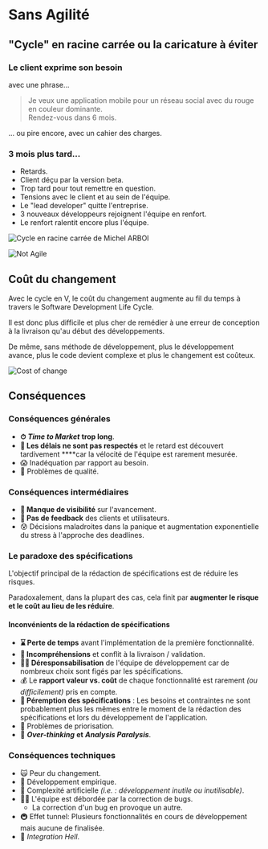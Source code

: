 # Sans Agilité

## "Cycle" en racine carrée ou la caricature à éviter

### Le client exprime son besoin

avec une phrase...

> Je veux une application mobile pour un réseau social avec du rouge en couleur dominante.  
> Rendez-vous dans 6 mois.

... ou pire encore, avec un cahier des charges.

### 3 mois plus tard...

* Retards.
* Client déçu par la version beta.
* Trop tard pour tout remettre en question.
* Tensions avec le client et au sein de l'équipe.
* Le "lead developer" quitte l'entreprise.
* 3 nouveaux développeurs rejoignent l'équipe en renfort.
* Le renfort ralentit encore plus l'équipe.

![Cycle en racine carr&#xE9;e de Michel ARBOI](../.gitbook/assets/image%20%285%29.png)

  


![Not Agile](../.gitbook/assets/not-agile.jpg)

## Coût du changement

Avec le cycle en V, le coût du changement augmente au fil du temps à travers le Software Development Life Cycle.

Il est donc plus difficile et plus cher de remédier à une erreur de conception à la livraison qu'au début des développements.

De même, sans méthode de développement, plus le développement avance, plus le code devient complexe et plus le changement est coûteux.



![Cost of change](../.gitbook/assets/cost-of-change.gif)

## Conséquences

### Conséquences générales

* **⏱** _**Time to Market**_ **trop long**.
* **🐢 Les délais ne sont pas respectés** et le retard est découvert tardivement ****car la vélocité de l'équipe est rarement mesurée.
* 😱 Inadéquation par rapport au besoin.
* 🐞 Problèmes de qualité.

### Conséquences intermédiaires

* **🙈 Manque de visibilité** sur l'avancement.
* **🏓 Pas de feedback** des clients et utilisateurs.
* 😰 Décisions maladroites dans la panique et augmentation exponentielle du stress à l'approche des deadlines.

### Le paradoxe des spécifications

L'objectif principal de la rédaction de spécifications est de réduire les risques.

Paradoxalement, dans la plupart des cas, cela finit par **augmenter le risque et le coût au lieu de les réduire**.

#### Inconvénients de la rédaction de spécifications

* **⌛️ Perte de temps** avant l'implémentation de la première fonctionnalité.
* **🥊 Incompréhensions** et conflit à la livraison / validation.
* **🤷‍♂️ Déresponsabilisation** de l'équipe de développement car de nombreux choix sont figés par les spécifications.
* 💰 Le **rapport valeur vs. coût** de chaque fonctionnalité est rarement _\(ou difficilement\)_ pris en compte.
* **📜 Péremption des spécifications** : Les besoins et contraintes ne sont probablement plus les mêmes entre le moment de la rédaction des spécifications et lors du développement de l'application.
* 🥇 Problèmes de priorisation.
* **🤯** _**Over-thinking**_ **et** _**Analysis Paralysis**_.

### Conséquences techniques

* 🙀 Peur du changement.
* 🤕 Développement empirique.
* 🤯 Complexité artificielle _\(i.e. : développement inutile ou inutilisable\)_.
* 👩‍🚒 L'équipe est débordée par la correction de bugs.
  * La correction d'un bug en provoque un autre.
* 🚇 Effet tunnel: Plusieurs fonctionnalités en cours de développement mais aucune de finalisée.
* 👹 _Integration Hell_.

